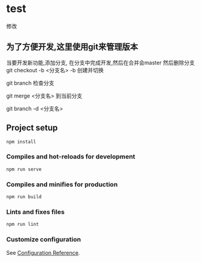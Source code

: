 # test

修改

## 为了方便开发,这里使用git来管理版本

当要开发新功能,添加分支, 在分支中完成开发,然后在合并会master 然后删除分支
git checkout -b <分支名>
-b 创建并切换

git branch 检查分支

git merge <分支名> 到当前分支

git branch -d <分支名>

## Project setup
```
npm install
```

### Compiles and hot-reloads for development
```
npm run serve
```

### Compiles and minifies for production
```
npm run build
```

### Lints and fixes files
```
npm run lint
```

### Customize configuration
See [Configuration Reference](https://cli.vuejs.org/config/).
